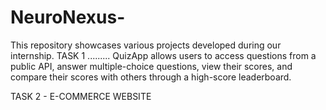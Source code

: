 # NeuroNexus-
This repository showcases various projects developed during our internship.
TASK 1 .........
QuizApp allows users to access questions from a public API, answer multiple-choice questions, view their scores, and compare their scores with others through a high-score leaderboard.


TASK 2 - E-COMMERCE WEBSITE
